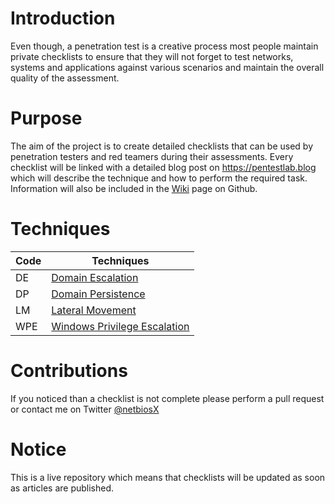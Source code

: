 # Introduction
Even though, a penetration test is a creative process most people maintain private checklists to ensure that they will not forget to test networks, systems and applications against various scenarios and maintain the overall quality of the assessment.

# Purpose
The aim of the project is to create detailed checklists that can be used by penetration testers and red teamers during their assessments. Every checklist will be linked with a detailed blog post on https://pentestlab.blog which will describe the technique and how to perform the required task. Information will also be included in the [Wiki](https://github.com/netbiosX/Checklists/wiki) page on Github.

# Techniques

|Code     |Techniques              |
|---------|------------------------|
|DE   |[Domain Escalation](https://github.com/netbiosX/Checklists/blob/master/Domain-Escalation.md)|
|DP   |[Domain Persistence](https://github.com/netbiosX/Checklists/blob/master/Domain-Persistence.md)|
|LM   |[Lateral Movement](https://github.com/netbiosX/Checklists/blob/master/Lateral-Movement.md)|
|WPE  |[Windows Privilege Escalation](https://github.com/netbiosX/Checklists/blob/master/Windows-Privilege-Escalation.md)|

# Contributions
If you noticed than a checklist is not complete please perform a pull request or contact me on Twitter [@netbiosX](www.twitter.com/netbiosX)

# Notice
This is a live repository which means that checklists will be updated as soon as articles are published. 
